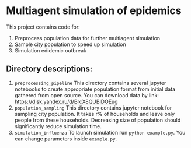 # Multiagent simulation of epidemics

This project contains code for: 
1. Preprocess population data for further multiagent simulation
2. Sample city population to speed up simulation
3. Simulation edidemic outbreak 

## Directory descriptions:
1. ```preprocessing_pipeline```
This directory contains several jupyter notebooks to
create appropriate population format from initial data gathered from 
open source. 
You can download data by link: https://disk.yandex.ru/d/BrcX8QUBlDOEug
2. ```population_sampling``` 
This directory contains jupyter notebook for sampling city population. 
It takes r% of households and leave only people from these households. 
Decreasing size of population should significantly reduce simulation time.
3. ```simulation_influenza``` 
To launch simulation run ```python example.py```. You can change parameters inside ```example.py```.